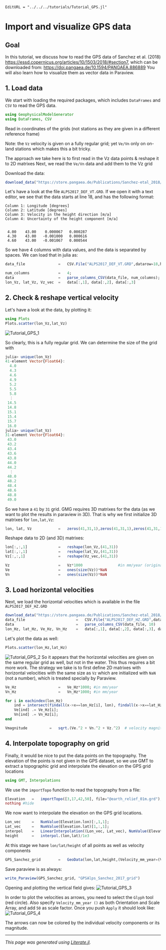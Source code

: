 ```@meta
EditURL = "../../../tutorials/Tutorial_GPS.jl"
```

# Import and visualize GPS data

## Goal
In this tutorial, we discuss how to read the GPS data of Sanchez et al. (2018) https://essd.copernicus.org/articles/10/1503/2018/#section7,
which can be downloaded from: https://doi.pangaea.de/10.1594/PANGAEA.886889
You will also learn how to visualize them as vector data in Paraview.

## 1. Load data
We start with loading the required packages, which includes `DataFrames` and `CSV` to read the GPS data.

```julia
using GeophysicalModelGenerator
using DataFrames, CSV
```

Read in coordinates of the grids (not stations as they are given in a different reference frame)

Note: the `Vz` velocity is given on a fully regular grid; yet `Ve/Vn` only on on-land stations which makes this a bit tricky.

The approach we take here is to first read in the Vz data points & reshape it to 2D matrixes
Next, we read the `Ve/Vn` data and add them to the Vz grid

Download the data:

```julia
download_data("https://store.pangaea.de/Publications/Sanchez-etal_2018/ALPS2017_DEF_VT.GRD","ALPS2017_DEF_VT.GRD")
```

Let's have a look at the file `ALPS2017_DEF_VT.GRD`. If we open it with a text editor, we see that the data starts at line 18, and has the following format:
```
Column 1: Longitude [degrees]
Column 2: Latitude [degrees]
Column 3: Velocity in the height direction [m/a]
Column 4: Uncertainty of the height component [m/a]


 4.00    43.00    0.000067   0.000287
 4.30    43.00   -0.001000   0.000616
 4.60    43.00   -0.001067   0.000544
```
So we have 4 columns with data values, and the data is separated by spaces.
We can load that in julia as:

```julia
data_file               =   CSV.File("ALPS2017_DEF_VT.GRD",datarow=18,header=false,delim=' ')

num_columns             =   4;
data                    =   parse_columns_CSV(data_file, num_columns);     #Read numerical data from the file
lon_Vz, lat_Vz, Vz_vec  =   data[:,1], data[:,2], data[:,3]
```

## 2. Check & reshape vertical velocity
Let's have a look at the data, by plotting it:

```julia
using Plots
Plots.scatter(lon_Vz,lat_Vz)
```

![Tutorial_GPS_1](../assets/img/Tutorial_GPS_1.png)

So clearly, this is a fully regular grid.
We can determine the size of the grid with
```julia
julia> unique(lon_Vz)
41-element Vector{Float64}:
  4.0
  4.3
  4.6
  4.9
  5.2
  5.5
  5.8
  ⋮
 14.5
 14.8
 15.1
 15.4
 15.7
 16.0
julia> unique(lat_Vz)
31-element Vector{Float64}:
 43.0
 43.2
 43.4
 43.6
 43.8
 44.0
 44.2
  ⋮
 48.0
 48.2
 48.4
 48.6
 48.8
 49.0
```
So we have a `41` by `31` grid. GMG requires 3D matrixes for the data (as we want to plot the results in paraview in 3D). That is why we first initialize 3D matrixes for `lon,lat,Vz`:

```julia
lon, lat, Vz            =   zeros(41,31,1),zeros(41,31,1),zeros(41,31,1)
```

Reshape data to 2D (and 3D) matrixes:

```julia
lon[:,:,1]              =   reshape(lon_Vz,(41,31))
lat[:,:,1]              =   reshape(lat_Vz,(41,31))
Vz[:,:,1]               =   reshape(Vz_vec,(41,31))

Vz                      =   Vz*1000                #in mm/year (original data in m/yr)
Ve                      =   ones(size(Vz))*NaN
Vn                      =   ones(size(Vz))*NaN
```

## 3. Load horizontal velocities
Next, we load the horizontal velocities which is available in the file `ALPS2017_DEF_HZ.GRD`

```julia
download_data("https://store.pangaea.de/Publications/Sanchez-etal_2018/ALPS2017_DEF_HZ.GRD","ALPS2017_DEF_HZ.GRD")
data_file                       =   CSV.File("ALPS2017_DEF_HZ.GRD",datarow=18,header=false,delim=' ')
data                            =   parse_columns_CSV(data_file, 10)
lon_Hz, lat_Hz, Ve_Hz, Vn_Hz    =   data[:,1], data[:,2], data[:,3], data[:,4]
```

Let's plot the data as well:

```julia
Plots.scatter(lon_Hz,lat_Hz)
```

![Tutorial_GPS_2](../assets/img/Tutorial_GPS_2.png)
So it appears that the horizontal velocities are given on the same regular grid as well, but not in the water.
This thus requires a bit more work. The strategy we take is to first define 2D matrixes with horizontal velocities with the same size as `Vz` which are initialized with `NaN` (not a number), which is treated specially by Paraview.

```julia
Ve_Hz                   =   Ve_Hz*1000; #in mm/year
Vn_Hz                   =   Vn_Hz*1000; #in mm/year

for i in eachindex(lon_Hz)
    ind = intersect(findall(x->x==lon_Hz[i], lon), findall(x->x==lat_Hz[i], lat))
    Ve[ind] .= Ve_Hz[i];
    Vn[ind] .= Vn_Hz[i];
end

Vmagnitude          =   sqrt.(Ve.^2 + Vn.^2 + Vz.^2)  # velocity magnitude in mm/yr
```

## 4. Interpolate topography on grid

Finally, it would be nice to put the data points on the topography.
The elevation of the points is not given in the GPS dataset, so we use GMT to extract a topographic grid
and interpolate the elevation on the GPS grid locations

```julia
using GMT, Interpolations
```

We use the `importTopo` function to read the topography from a file:

```julia
Elevation   =   importTopo([3,17,42,50], file="@earth_relief_01m.grd");
nothing #hide
```

We now want to interpolate the elevation on the GPS grid locations.

```julia
Lon_vec     =   NumValue(Elevation.lon)[:,1,1];
Lat_vec     =   NumValue(Elevation.lat)[1,:,1];
interpol    =   LinearInterpolation((Lon_vec, Lat_vec), NumValue(Elevation.depth)[:,:,1]);      # create interpolation object
height      =   interpol.(lon,lat)/1e3
```

At this stage we have `lon/lat/height` of all points as well as velocity components

```julia
GPS_Sanchez_grid        =   GeoData(lon,lat,height,(Velocity_mm_year=(Ve,Vn,Vz),V_north=Vn*mm/yr, V_east=Ve*mm/yr, V_vertical=Vz*mm/yr, Vmagnitude = Vmagnitude*mm/yr, Topography = height*km))
```

Save paraview is as always:

```julia
write_Paraview(GPS_Sanchez_grid, "GPSAlps_Sanchez_2017_grid")
```

Opening and plotting the vertical field gives:
![Tutorial_GPS_3](../assets/img/Tutorial_GPS_3.png)

In order to plot the velocities as arrows, you need to select the `Glyph` tool (red circle). Also specify `Velocity_mm_year ()` as both Orientation and Scale Array, and add `50` as scale factor. Once you push `Apply` it should look like:
![Tutorial_GPS_4](../assets/img/Tutorial_GPS_4.png)

The arrows can now be colored by the individual velocity components or its magnitude.

---

*This page was generated using [Literate.jl](https://github.com/fredrikekre/Literate.jl).*

